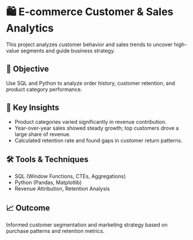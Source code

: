 # 🛍️ E-commerce Customer & Sales Analytics

This project analyzes customer behavior and sales trends to uncover high-value segments and guide business strategy.

## 📌 Objective  
Use SQL and Python to analyze order history, customer retention, and product category performance.

## 🧠 Key Insights  
- Product categories varied significantly in revenue contribution.  
- Year-over-year sales showed steady growth; top customers drove a large share of revenue.  
- Calculated retention rate and found gaps in customer return patterns.

## 🛠️ Tools & Techniques  
- SQL (Window Functions, CTEs, Aggregations)  
- Python (Pandas, Matplotlib)  
- Revenue Attribution, Retention Analysis

## 📈 Outcome  
Informed customer segmentation and marketing strategy based on purchase patterns and retention metrics.
